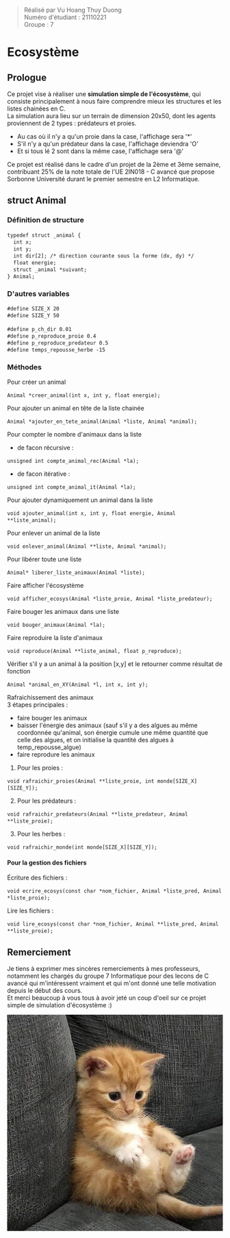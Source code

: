 > Réalisé par Vu Hoang Thuy Duong <br>
Numéro d'étudiant : 21110221 <br>
Groupe : 7 <br>

# Ecosystème
## Prologue
Ce projet vise à réaliser une <strong>simulation simple de l'écosystème</strong>, qui consiste principalement à nous faire comprendre mieux les structures et les listes chainées en C. <br>
La simulation aura lieu sur un terrain de dimension 20x50, dont les agents proviennent de 2 types : prédateurs et proies. <br>
* Au cas où il n'y a qu'un proie dans la case, l'affichage sera '*'
* S'il n'y a qu'un prédateur dans la case, l'affichage deviendra 'O' 
* Et si tous lé 2 sont dans la même case, l'affichage sera '@'
<p>Ce projet est réalisé dans le cadre d'un projet de la 2ème et 3ème semaine, contribuant 25% de la note totale de l'UE 2IN018 - C avancé que propose Sorbonne Université durant le premier semestre en L2 Informatique. <br>

## struct Animal 
### Définition de structure
```
typedef struct _animal {
  int x;
  int y;
  int dir[2]; /* direction courante sous la forme (dx, dy) */
  float energie;
  struct _animal *suivant;
} Animal;
```
### D'autres variables 
```
#define SIZE_X 20
#define SIZE_Y 50

#define p_ch_dir 0.01
#define p_reproduce_proie 0.4
#define p_reproduce_predateur 0.5
#define temps_repousse_herbe -15 
```
### Méthodes
Pour créer un animal 
```
Animal *creer_animal(int x, int y, float energie);
```
Pour ajouter un animal en tête de la liste chainée
```
Animal *ajouter_en_tete_animal(Animal *liste, Animal *animal);
```
Pour compter le nombre d'animaux dans la liste
* de facon récursive :
```
unsigned int compte_animal_rec(Animal *la);
```
* de facon itérative : 
```
unsigned int compte_animal_it(Animal *la);
```
Pour ajouter dynamiquement un animal dans la liste
```
void ajouter_animal(int x, int y, float energie, Animal **liste_animal);
```
Pour enlever un animal de la liste

```
void enlever_animal(Animal **liste, Animal *animal);
```
Pour libérer toute une liste 
```
Animal* liberer_liste_animaux(Animal *liste);
```
Faire afficher l'écosystème 
```
void afficher_ecosys(Animal *liste_proie, Animal *liste_predateur);
```
Faire bouger les animaux dans une liste 
```
void bouger_animaux(Animal *la);
```
Faire reproduire la liste d'animaux
```
void reproduce(Animal **liste_animal, float p_reproduce);
```
Vérifier s'il y a un animal à la position [x,y] et le retourner comme résultat de fonction
```
Animal *animal_en_XY(Animal *l, int x, int y);
```
Rafraichissement des animaux<br>
3 étapes principales : <br>
* faire bouger les animaux
* baisser l'énergie des animaux (sauf s'il y a des algues au même coordonnée qu'animal, son énergie cumule une même quantité que celle des algues, et on initialise la quantité des algues à temp_repousse_algue)
* faire reprodure les animaux
1. Pour les proies : 
```
void rafraichir_proies(Animal **liste_proie, int monde[SIZE_X][SIZE_Y]);
```
2. Pour les prédateurs : 
```
void rafraichir_predateurs(Animal **liste_predateur, Animal **liste_proie);
```
3. Pour les herbes : 
```
void rafraichir_monde(int monde[SIZE_X][SIZE_Y]);
```
#### Pour la gestion des fichiers
Écriture des fichiers : 
```
void ecrire_ecosys(const char *nom_fichier, Animal *liste_pred, Animal *liste_proie); 
```
Lire les fichiers : 
```
void lire_ecosys(const char *nom_fichier, Animal **liste_pred, Animal **liste_proie); 
```
## Remerciement
Je tiens à exprimer mes sincères remerciements à mes professeurs, notamment les chargés du groupe 7 Informatique pour des lecons de C avancé qui m'intéressent vraiment et qui m'ont donné une telle motivation depuis le début des cours. <br>
Et merci beaucoup à vous tous à avoir jeté un coup d'oeil sur ce projet simple de simulation d'écosystème :) <br>
<p align="center"><img src="IMG_4988.JPG"></p>